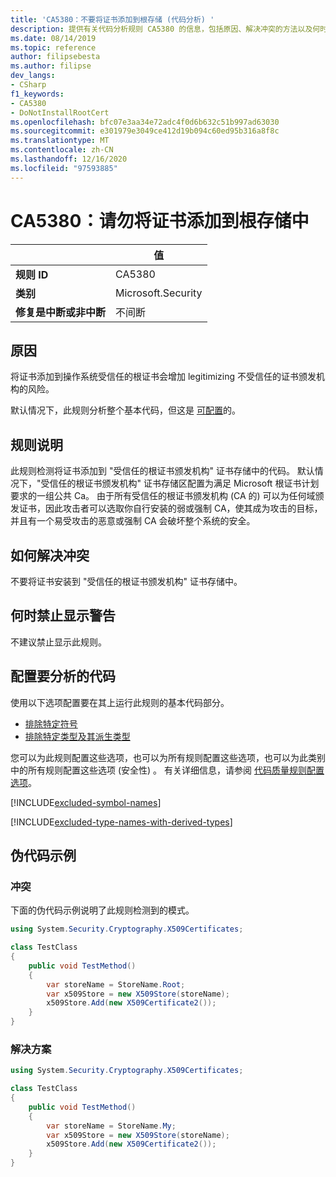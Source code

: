 ```yaml
---
title: 'CA5380：不要将证书添加到根存储 (代码分析) '
description: 提供有关代码分析规则 CA5380 的信息，包括原因、解决冲突的方法以及何时取消显示。
ms.date: 08/14/2019
ms.topic: reference
author: filipsebesta
ms.author: filipse
dev_langs:
- CSharp
f1_keywords:
- CA5380
- DoNotInstallRootCert
ms.openlocfilehash: bfc07e3aa34e72adc4f0d6b632c51b997ad63030
ms.sourcegitcommit: e301979e3049ce412d19b094c60ed95b316a8f8c
ms.translationtype: MT
ms.contentlocale: zh-CN
ms.lasthandoff: 12/16/2020
ms.locfileid: "97593885"
---
```

# <a name="ca5380-do-not-add-certificates-to-root-store"></a>CA5380：请勿将证书添加到根存储中

| | 值 |
|-|-|
| **规则 ID** |CA5380|
| **类别** |Microsoft.Security|
| **修复是中断或非中断** |不间断|

## <a name="cause"></a>原因

将证书添加到操作系统受信任的根证书会增加 legitimizing 不受信任的证书颁发机构的风险。

默认情况下，此规则分析整个基本代码，但这是 [可配置](#configure-code-to-analyze)的。

## <a name="rule-description"></a>规则说明

此规则检测将证书添加到 "受信任的根证书颁发机构" 证书存储中的代码。 默认情况下，"受信任的根证书颁发机构" 证书存储区配置为满足 Microsoft 根证书计划要求的一组公共 Ca。 由于所有受信任的根证书颁发机构 (CA 的) 可以为任何域颁发证书，因此攻击者可以选取你自行安装的弱或强制 CA，使其成为攻击的目标，并且有一个易受攻击的恶意或强制 CA 会破坏整个系统的安全。

## <a name="how-to-fix-violations"></a>如何解决冲突

不要将证书安装到 "受信任的根证书颁发机构" 证书存储中。

## <a name="when-to-suppress-warnings"></a>何时禁止显示警告

不建议禁止显示此规则。

## <a name="configure-code-to-analyze"></a>配置要分析的代码

使用以下选项配置要在其上运行此规则的基本代码部分。

- [排除特定符号](#exclude-specific-symbols)
- [排除特定类型及其派生类型](#exclude-specific-types-and-their-derived-types)

您可以为此规则配置这些选项，也可以为所有规则配置这些选项，也可以为此类别中的所有规则配置这些选项 (安全性) 。 有关详细信息，请参阅 [代码质量规则配置选项](../code-quality-rule-options.md)。

[!INCLUDE[excluded-symbol-names](~/includes/code-analysis/excluded-symbol-names.md)]

[!INCLUDE[excluded-type-names-with-derived-types](~/includes/code-analysis/excluded-type-names-with-derived-types.md)]

## <a name="pseudo-code-examples"></a>伪代码示例

### <a name="violation"></a>冲突

下面的伪代码示例说明了此规则检测到的模式。

```csharp
using System.Security.Cryptography.X509Certificates;

class TestClass
{
    public void TestMethod()
    {
        var storeName = StoreName.Root;
        var x509Store = new X509Store(storeName);
        x509Store.Add(new X509Certificate2());
    }
}
```

### <a name="solution"></a>解决方案

```csharp
using System.Security.Cryptography.X509Certificates;

class TestClass
{
    public void TestMethod()
    {
        var storeName = StoreName.My;
        var x509Store = new X509Store(storeName);
        x509Store.Add(new X509Certificate2());
    }
}
```
